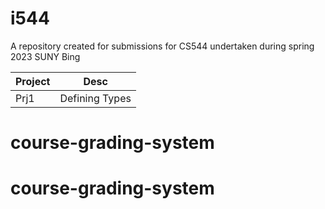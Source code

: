 # i544
A repository created for submissions for CS544 undertaken during spring 2023 SUNY Bing

|Project|Desc|
|-------|----|
|Prj1	|Defining Types    |

# course-grading-system
# course-grading-system
